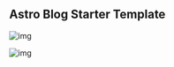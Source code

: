 ## Astro Blog Starter Template

![img](https://u.cubeupload.com/namishhhh/Frame54.png)

![img](https://u.cubeupload.com/namishhhh/Frame551.png)